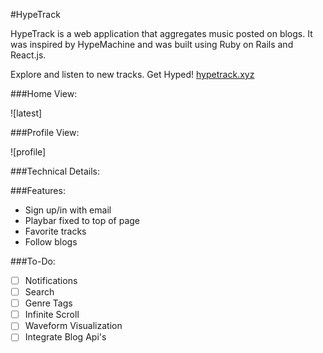 #HypeTrack

HypeTrack is a web application that aggregates music posted on blogs. It was inspired by HypeMachine and was built using Ruby on Rails and React.js.

Explore and listen to new tracks. Get Hyped! [hypetrack.xyz](http://www.hypetrack.xyz/)

###Home View:

![latest]

###Profile View:

![profile]

###Technical Details:

###Features:
* Sign up/in with email
* Playbar fixed to top of page
* Favorite tracks
* Follow blogs

###To-Do:
* [ ] Notifications
* [ ] Search
* [ ] Genre Tags
* [ ] Infinite Scroll
* [ ] Waveform Visualization
* [ ] Integrate Blog Api's
